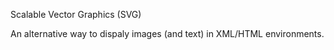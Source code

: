 Scalable Vector Graphics (SVG)

An alternative way to dispaly images (and text) in XML/HTML environments.
